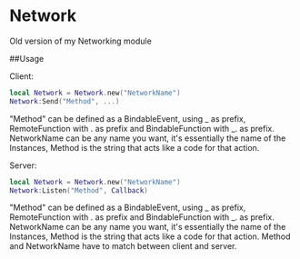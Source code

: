 # Network
Old version of my Networking module

##Usage

Client:
```lua
local Network = Network.new("NetworkName")
Network:Send("Method", ...)
```

"Method" can be defined as a BindableEvent, using _ as prefix, RemoteFunction with . as prefix and BindableFunction with _. as prefix.
NetworkName can be any name you want, it's essentially the name of the Instances, Method is the string that acts like a code for that action.

Server:
```lua
local Network = Network.new("NetworkName")
Network:Listen("Method", Callback)
```

"Method" can be defined as a BindableEvent, using _ as prefix, RemoteFunction with . as prefix and BindableFunction with _. as prefix.
NetworkName can be any name you want, it's essentially the name of the Instances, Method is the string that acts like a code for that action.
Method and NetworkName have to match between client and server.
